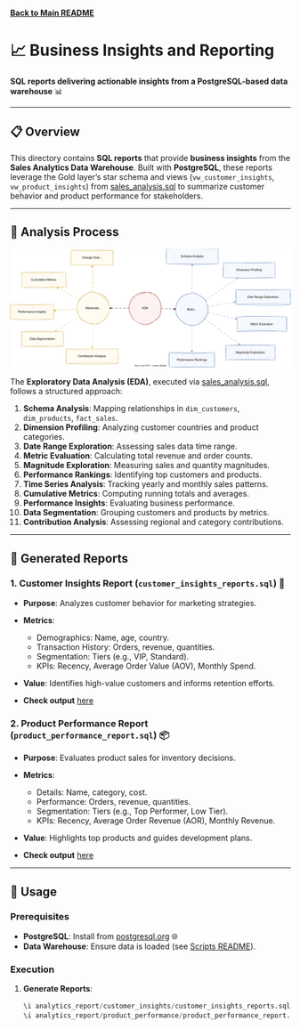 **[Back to Main README](../README.md)**

# 📈 Business Insights and Reporting

**SQL reports delivering actionable insights from a PostgreSQL-based data warehouse** 📊

---

## 📋 Overview

This directory contains **SQL reports** that provide **business insights** from the **Sales Analytics Data Warehouse**. Built with **PostgreSQL**, these reports leverage the Gold layer’s star schema and views (`vw_customer_insights`, `vw_product_insights`) from [sales_analysis.sql](../analytics_report/sales_analysis.sql) to summarize customer behavior and product performance for stakeholders.

---

## 📂 Analysis Process
![analysis](https://github.com/jimi121/Data-Warehouse-Projects/blob/main/Sales%20Analytics%20Data%20Warehouse/doc/EDA%20steps.svg)

The **Exploratory Data Analysis (EDA)**, executed via [sales_analysis.sql](../analytics_report/sales_analysis.sql), follows a structured approach:

1. **Schema Analysis**: Mapping relationships in `dim_customers`, `dim_products`, `fact_sales`.
2. **Dimension Profiling**: Analyzing customer countries and product categories.
3. **Date Range Exploration**: Assessing sales data time range.
4. **Metric Evaluation**: Calculating total revenue and order counts.
5. **Magnitude Exploration**: Measuring sales and quantity magnitudes.
6. **Performance Rankings**: Identifying top customers and products.
7. **Time Series Analysis**: Tracking yearly and monthly sales patterns.
8. **Cumulative Metrics**: Computing running totals and averages.
9. **Performance Insights**: Evaluating business performance.
10. **Data Segmentation**: Grouping customers and products by metrics.
11. **Contribution Analysis**: Assessing regional and category contributions.

---

## 📝 Generated Reports

### 1. Customer Insights Report (`customer_insights_reports.sql`) 👥
- **Purpose**: Analyzes customer behavior for marketing strategies.
- **Metrics**:
  - Demographics: Name, age, country.
  - Transaction History: Orders, revenue, quantities.
  - Segmentation: Tiers (e.g., VIP, Standard).
  - KPIs: Recency, Average Order Value (AOV), Monthly Spend.
- **Value**: Identifies high-value customers and informs retention efforts.

- **Check output** [here]((../analytics_report/customer_insights/customer_metrics.csv))

### 2. Product Performance Report (`product_performance_report.sql`) 📦
- **Purpose**: Evaluates product sales for inventory decisions.
- **Metrics**:
  - Details: Name, category, cost.
  - Performance: Orders, revenue, quantities.
  - Segmentation: Tiers (e.g., Top Performer, Low Tier).
  - KPIs: Recency, Average Order Revenue (AOR), Monthly Revenue.
- **Value**: Highlights top products and guides development plans.

- **Check output** [here]((../analytics_report/product_performance/product_metrics))
---

## 🚀 Usage

### Prerequisites
- **PostgreSQL**: Install from [postgresql.org](https://www.postgresql.org/download/) 🌐
- **Data Warehouse**: Ensure data is loaded (see [Scripts README](../scripts/README.md)).

### Execution
1. **Generate Reports**:
   ```sql
   \i analytics_report/customer_insights/customer_insights_reports.sql
   \i analytics_report/product_performance/product_performance_report.sql


